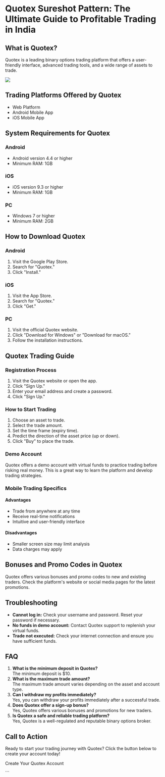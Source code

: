 # Quotex Sureshot Pattern: The Ultimate Guide to Profitable Trading in India

## What is Quotex?

Quotex is a leading binary options trading platform that offers a
user-friendly interface, advanced trading tools, and a wide range of
assets to trade.

[![](https://static.quotex.io/files/4_en/300_250.jpg)](https://traff.sbs/brokerqxlid)

## Trading Platforms Offered by Quotex

-   Web Platform
-   Android Mobile App
-   iOS Mobile App

## System Requirements for Quotex

### Android

-   Android version 4.4 or higher
-   Minimum RAM: 1GB

### iOS

-   iOS version 9.3 or higher
-   Minimum RAM: 1GB

### PC

-   Windows 7 or higher
-   Minimum RAM: 2GB

## How to Download Quotex

### Android

1.  Visit the Google Play Store.
2.  Search for "Quotex."
3.  Click "Install."

### iOS

1.  Visit the App Store.
2.  Search for "Quotex."
3.  Click "Get."

### PC

1.  Visit the official Quotex website.
2.  Click "Download for Windows" or "Download for macOS."
3.  Follow the installation instructions.

## Quotex Trading Guide

### Registration Process

1.  Visit the Quotex website or open the app.
2.  Click "Sign Up."
3.  Enter your email address and create a password.
4.  Click "Sign Up."

### How to Start Trading

1.  Choose an asset to trade.
2.  Select the trade amount.
3.  Set the time frame (expiry time).
4.  Predict the direction of the asset price (up or down).
5.  Click "Buy" to place the trade.

### Demo Account

Quotex offers a demo account with virtual funds to practice trading
before risking real money. This is a great way to learn the platform and
develop trading strategies.

### Mobile Trading Specifics

#### Advantages

-   Trade from anywhere at any time
-   Receive real-time notifications
-   Intuitive and user-friendly interface

#### Disadvantages

-   Smaller screen size may limit analysis
-   Data charges may apply

## Bonuses and Promo Codes in Quotex

Quotex offers various bonuses and promo codes to new and existing
traders. Check the platform\'s website or social media pages for the
latest promotions.

## Troubleshooting

-   **Cannot log in:** Check your username and password. Reset your
    password if necessary.
-   **No funds in demo account:** Contact Quotex support to replenish
    your virtual funds.
-   **Trade not executed:** Check your internet connection and ensure
    you have sufficient funds.

## FAQ

1.  **What is the minimum deposit in Quotex?**\
    The minimum deposit is \$10.
2.  **What is the maximum trade amount?**\
    The maximum trade amount varies depending on the asset and account
    type.
3.  **Can I withdraw my profits immediately?**\
    Yes, you can withdraw your profits immediately after a successful
    trade.
4.  **Does Quotex offer a sign-up bonus?**\
    Yes, Quotex offers various bonuses and promotions for new traders.
5.  **Is Quotex a safe and reliable trading platform?**\
    Yes, Quotex is a well-regulated and reputable binary options broker.

## Call to Action

Ready to start your trading journey with Quotex? Click the button below
to create your account today!

Create Your Quotex Account

\`\`\`

